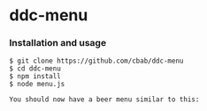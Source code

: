 ddc-menu
========

### Installation and usage
````
$ git clone https://github.com/cbab/ddc-menu
$ cd ddc-menu
$ npm install
$ node menu.js

You should now have a beer menu similar to this:
